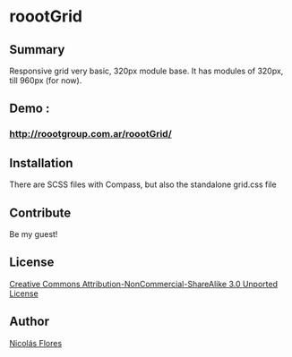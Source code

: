 roootGrid
=========

Summary
---

Responsive grid very basic, 320px module base.
It has modules of 320px, till 960px (for now).

Demo :
---
### http://roootgroup.com.ar/roootGrid/

Installation
---
There are SCSS files with Compass, but also the standalone grid.css file

Contribute
---
Be my guest!

License
---
[Creative Commons Attribution-NonCommercial-ShareAlike 3.0 Unported License](http://creativecommons.org/licenses/by-nc-sa/3.0/)

Author
---

[Nicolás Flores](http://www.nicolasflores.com.ar)